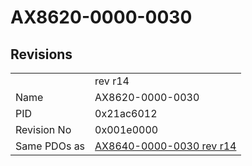 # AX8620-0000-0030

## Revisions
<table>
<tr>
<td></td>
<td>rev r14</td>
</tr>
<tr>
<td>Name</td>
<td>AX8620-0000-0030</td>
</tr>
<tr>
<td>PID</td>
<td>0x21ac6012</td>
</tr>
<tr>
<td>Revision No</td>
<td>0x001e0000</td>
</tr>
<tr>
<td>Same PDOs as</td>
<td><a href="AX8640-0000-0030.md">AX8640-0000-0030 rev r14</a></td>
</tr>
</table>
